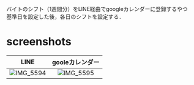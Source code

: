 バイトのシフト（1週間分）をLINE経由でgoogleカレンダーに登録するやつ  
基準日を設定した後，各日のシフトを設定する．  

# screenshots
|LINE|gooleカレンダー|
|:---:|:---:|
|![IMG_5594](https://user-images.githubusercontent.com/37448236/93239846-50394980-f7be-11ea-9bd4-285fbd94560c.jpg)|![IMG_5595](https://user-images.githubusercontent.com/37448236/93239863-54656700-f7be-11ea-92b9-be94c7a689aa.jpg)|